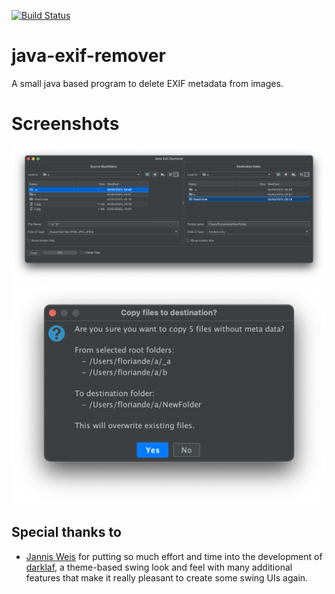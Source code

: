 [![Build Status](https://travis-ci.org/FlorianDe/java-exif-remover.svg?branch=master)](https://travis-ci.org/FlorianDe/java-exif-remover)
# java-exif-remover
A small java based program to delete EXIF metadata from images.

# Screenshots

![Main GUI Screenshot](docs/images/mainframe-screenshot.png)
![Confirm copy dialog Screenshot](docs/images/confirm-copy-dialog-screenshot.png)

## Special thanks to

* [Jannis Weis](https://github.com/weisJ) for putting so much effort and time into the development of [darklaf](https://github.com/weisJ/darklaf), a theme-based swing look and feel with many additional features that make it really pleasant to create some swing UIs again.